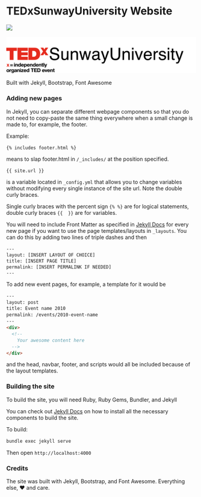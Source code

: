 # TEDxSunwayUniversity Website

![](https://travis-ci.com/potateros/tedxsu-frontend.svg?token=SGsSWGYhNfvnsPLrbPiA&branch=master)

![](/images/tedxsu-logo-main.png)

Built with Jekyll, Bootstrap, Font Awesome

### Adding new pages

In Jekyll, you can separate different webpage components so that you do not need to copy-paste the same thing everywhere when a small change is made to, for example, the footer.


Example:
```
{% includes footer.html %}
```
means to slap footer.html in `/_includes/` at the position specified.


```
{{ site.url }}
```
is a variable located in `_config.yml` that allows you to change variables without modifying every single instance of the site url. Note the double curly braces.

Single curly braces with the percent sign `{% %}` are for logical statements, double curly braces `{{  }}` are for variables.

You will need to include Front Matter as specified in [Jekyll Docs](https://jekyllrb.com/docs/home/) for every new page if you want to use the page templates/layouts in `_layouts`. You can do this by adding two lines of triple dashes and then
```
---
layout: [INSERT LAYOUT OF CHOICE]
title: [INSERT PAGE TITLE]
permalink: [INSERT PERMALINK IF NEEDED]
---
```

To add new event pages, for example, a template for it would be
```html
---
layout: post
title: Event name 2010
permalink: /events/2010-event-name
---
<div>
  <!--
    Your awesome content here
  -->
</div>
```
and the head, navbar, footer, and scripts would all be included because of the layout templates.


### Building the site

To build the site, you will need Ruby, Ruby Gems, Bundler, and Jekyll

You can check out [Jekyll Docs](https://jekyllrb.com/docs/home/) on how to install all the necessary components to build the site.

To build:

```bash
bundle exec jekyll serve
```

Then open `http://localhost:4000`

### Credits

The site was built with Jekyll, Bootstrap, and Font Awesome. Everything else, :heart: and care.

